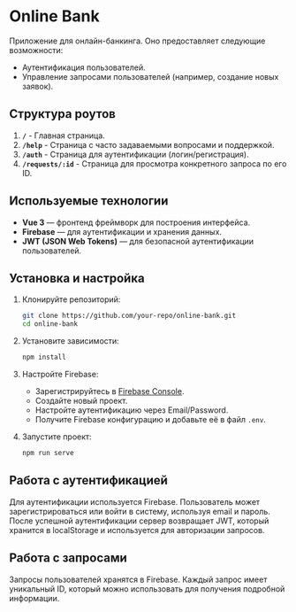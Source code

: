 # Online Bank

Приложение для онлайн-банкинга. Оно предоставляет следующие возможности:

- Аутентификация пользователей.
- Управление запросами пользователей (например, создание новых заявок).

## Структура роутов

1. **`/`** - Главная страница.
2. **`/help`** - Страница с часто задаваемыми вопросами и поддержкой.
3. **`/auth`** - Страница для аутентификации (логин/регистрация).
4. **`/requests/:id`** - Страница для просмотра конкретного запроса по его ID.

## Используемые технологии

- **Vue 3** — фронтенд фреймворк для построения интерфейса.
- **Firebase** — для аутентификации и хранения данных.
- **JWT (JSON Web Tokens)** — для безопасной аутентификации пользователей.

## Установка и настройка

1. Клонируйте репозиторий:
   ```bash
   git clone https://github.com/your-repo/online-bank.git
   cd online-bank
   ```

2. Установите зависимости:
   ```bash
   npm install
   ```

3. Настройте Firebase:
   - Зарегистрируйтесь в [Firebase Console](https://console.firebase.google.com/).
   - Создайте новый проект.
   - Настройте аутентификацию через Email/Password.
   - Получите Firebase конфигурацию и добавьте её в файл `.env`.

4. Запустите проект:
   ```bash
   npm run serve
   ```

## Работа с аутентификацией

Для аутентификации используется Firebase. Пользователь может зарегистрироваться или войти в систему, используя email и пароль. После успешной аутентификации сервер возвращает JWT, который хранится в localStorage и используется для авторизации запросов.

## Работа с запросами

Запросы пользователей хранятся в Firebase. Каждый запрос имеет уникальный ID, который можно использовать для получения подробной информации.
